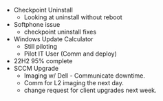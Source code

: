 
- Checkpoint Uninstall
	- Looking at uninstall without reboot
- Softphone issue
	- checkpoint uninstall fixes
- Windows Update Calculator
	- Still piloting
	- Pilot IT User (Comm and deploy)
- 22H2 95% complete
- SCCM Upgrade 
	- Imaging w/ Dell - Communicate downtime.
	- Comm for L2 imaging the next day.
	- change request for client upgrades next week.